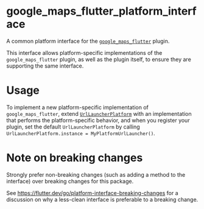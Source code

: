 # google_maps_flutter_platform_interface

A common platform interface for the [`google_maps_flutter`][1] plugin.

This interface allows platform-specific implementations of the `google_maps_flutter`
plugin, as well as the plugin itself, to ensure they are supporting the
same interface.

# Usage

To implement a new platform-specific implementation of `google_maps_flutter`, extend
[`UrlLauncherPlatform`][2] with an implementation that performs the
platform-specific behavior, and when you register your plugin, set the default
`UrlLauncherPlatform` by calling
`UrlLauncherPlatform.instance = MyPlatformUrlLauncher()`.

# Note on breaking changes

Strongly prefer non-breaking changes (such as adding a method to the interface)
over breaking changes for this package.

See https://flutter.dev/go/platform-interface-breaking-changes for a discussion
on why a less-clean interface is preferable to a breaking change.

[1]: ../google_maps_flutter
[2]: lib/google_maps_flutter_platform_interface.dart
